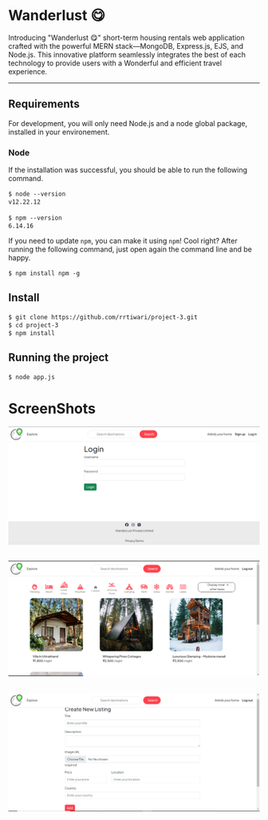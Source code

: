 # Wanderlust 😋

Introducing "Wanderlust 😋" short-term housing rentals web application crafted with the powerful MERN stack—MongoDB, Express.js, EJS, and Node.js. This innovative platform seamlessly integrates the best of each technology to provide users with a Wonderful and efficient travel experience.

---
## Requirements

For development, you will only need Node.js and a node global package, installed in your environement.

### Node

If the installation was successful, you should be able to run the following command.

    $ node --version
    v12.22.12

    $ npm --version
    6.14.16

If you need to update `npm`, you can make it using `npm`! Cool right? After running the following command, just open again the command line and be happy.

    $ npm install npm -g

###

## Install

    $ git clone https://github.com/rrtiwari/project-3.git
    $ cd project-3
    $ npm install

## Running the project

    $ node app.js

# ScreenShots
<!-- ## SignIp Page -->
![SignIn Page](photo1.png)
<!-- ## Home Page -->
![Home Page](photo2.png)
---
<!-- ## Add Listing Page -->
![Home Page](photo3.png)
---
